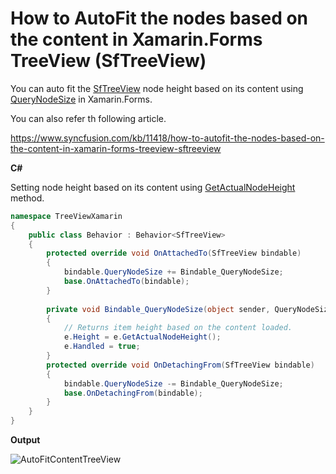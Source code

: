 # How to AutoFit the nodes based on the content in Xamarin.Forms TreeView (SfTreeView)

You can auto fit the [SfTreeView](https://help.syncfusion.com/xamarin/treeview/overview?) node height based on its content using [QueryNodeSize](https://help.syncfusion.com/cr/xamarin/Syncfusion.SfTreeView.XForms~Syncfusion.XForms.TreeView.SfTreeView~QueryNodeSize_EV.html?) in Xamarin.Forms.

You can also refer th following article.

https://www.syncfusion.com/kb/11418/how-to-autofit-the-nodes-based-on-the-content-in-xamarin-forms-treeview-sftreeview

**C#**

Setting node height based on its content using [GetActualNodeHeight](https://help.syncfusion.com/cr/xamarin/Syncfusion.SfTreeView.XForms~Syncfusion.XForms.TreeView.QueryNodeSizeEventArgs~GetActualNodeHeight.html?) method.
``` c#
namespace TreeViewXamarin
{
    public class Behavior : Behavior<SfTreeView>
    {
        protected override void OnAttachedTo(SfTreeView bindable)
        {
            bindable.QueryNodeSize += Bindable_QueryNodeSize;
            base.OnAttachedTo(bindable);
        }
 
        private void Bindable_QueryNodeSize(object sender, QueryNodeSizeEventArgs e)
        {
            // Returns item height based on the content loaded.
            e.Height = e.GetActualNodeHeight();
            e.Handled = true;
        }
        protected override void OnDetachingFrom(SfTreeView bindable)
        {
            bindable.QueryNodeSize -= Bindable_QueryNodeSize;
            base.OnDetachingFrom(bindable);
        }
    }
}
```
**Output**

![AutoFitContentTreeView](https://github.com/SyncfusionExamples/autofit-treeview-node-xamarin/blob/master/ScreenShots/AutoFitContentTreeView.png)
